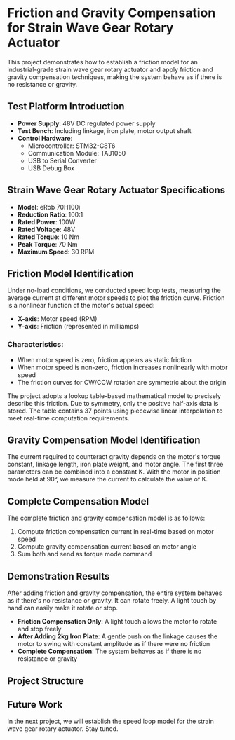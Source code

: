 # Friction and Gravity Compensation for Strain Wave Gear Rotary Actuator

This project demonstrates how to establish a friction model for an industrial-grade strain wave gear rotary actuator and apply friction and gravity compensation techniques, making the system behave as if there is no resistance or gravity.

## Test Platform Introduction

- **Power Supply**: 48V DC regulated power supply
- **Test Bench**: Including linkage, iron plate, motor output shaft
- **Control Hardware**:
  - Microcontroller: STM32-C8T6
  - Communication Module: TAJ1050
  - USB to Serial Converter
  - USB Debug Box

## Strain Wave Gear Rotary Actuator Specifications

- **Model**: eRob 70H100i
- **Reduction Ratio**: 100:1
- **Rated Power**: 100W
- **Rated Voltage**: 48V
- **Rated Torque**: 10 Nm
- **Peak Torque**: 70 Nm
- **Maximum Speed**: 30 RPM

## Friction Model Identification

Under no-load conditions, we conducted speed loop tests, measuring the average current at different motor speeds to plot the friction curve. Friction is a nonlinear function of the motor's actual speed:

- **X-axis**: Motor speed (RPM)
- **Y-axis**: Friction (represented in milliamps)

### Characteristics:
- When motor speed is zero, friction appears as static friction
- When motor speed is non-zero, friction increases nonlinearly with motor speed
- The friction curves for CW/CCW rotation are symmetric about the origin

The project adopts a lookup table-based mathematical model to precisely describe this friction. Due to symmetry, only the positive half-axis data is stored. The table contains 37 points using piecewise linear interpolation to meet real-time computation requirements.

## Gravity Compensation Model Identification

The current required to counteract gravity depends on the motor's torque constant, linkage length, iron plate weight, and motor angle. The first three parameters can be combined into a constant K. With the motor in position mode held at 90°, we measure the current to calculate the value of K.

## Complete Compensation Model

The complete friction and gravity compensation model is as follows:
1. Compute friction compensation current in real-time based on motor speed
2. Compute gravity compensation current based on motor angle
3. Sum both and send as torque mode command

## Demonstration Results

After adding friction and gravity compensation, the entire system behaves as if there's no resistance or gravity. It can rotate freely. A light touch by hand can easily make it rotate or stop.

- **Friction Compensation Only**: A light touch allows the motor to rotate and stop freely
- **After Adding 2kg Iron Plate**: A gentle push on the linkage causes the motor to swing with constant amplitude as if there were no friction
- **Complete Compensation**: The system behaves as if there is no resistance or gravity

## Project Structure

## Future Work

In the next project, we will establish the speed loop model for the strain wave gear rotary actuator. Stay tuned. 